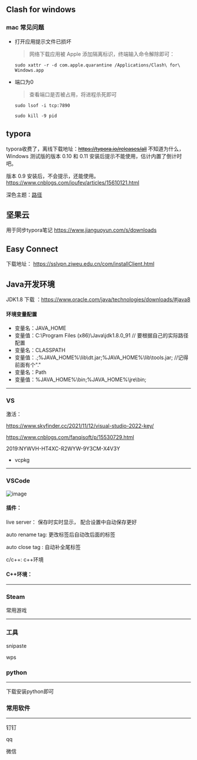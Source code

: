 ## Clash for windows
### mac 常见问题
* 打开应用提示文件已损坏
  > 网络下载应用被 Apple 添加隔离标识，终端输入命令解除即可：
  
  `sudo xattr -r -d com.apple.quarantine /Applications/Clash\ for\ Windows.app`
* 端口为0
  > 查看端口是否被占用，将进程杀死即可

  `sudo lsof -i tcp:7890`
  
  `sudo kill -9 pid`
## typora

typora收费了，离线下载地址：~~https://typora.io/releases/all~~
不知道为什么，Windows 测试版的版本 0.10 和 0.11 安装后提示不能使用，估计内置了倒计时吧。


版本 0.9 安装后，不会提示，还能使用。
https://www.cnblogs.com/ioufev/articles/15610121.html

深色主题：[路径](./dark.css)
## 坚果云
用于同步typora笔记
https://www.jianguoyun.com/s/downloads

## Easy Connect
下载地址： https://sslvpn.zjweu.edu.cn/com/installClient.html

## Java开发环境
JDK1.8 下载 ：https://www.oracle.com/java/technologies/downloads/#java8
#### 环境变量配置
* 变量名：JAVA_HOME
* 变量值：C:\Program Files (x86)\Java\jdk1.8.0_91        // 要根据自己的实际路径配置
* 变量名：CLASSPATH
* 变量值：.;%JAVA_HOME%\lib\dt.jar;%JAVA_HOME%\lib\tools.jar;         //记得前面有个"."
* 变量名：Path
* 变量值：%JAVA_HOME%\bin;%JAVA_HOME%\jre\bin;

---

### VS

激活：

https://www.skyfinder.cc/2021/11/12/visual-studio-2022-key/

https://www.cnblogs.com/fanqisoft/p/15530729.html

2019:NYWVH-HT4XC-R2WYW-9Y3CM-X4V3Y

* vcpkg

---

### VSCode
![image](https://github.com/ImAlien/download/assets/35003534/959fa4c1-f353-49da-980e-2565ef8ca788)

#### 插件：

live server： 保存时实时显示， 配合设置中自动保存更好

auto rename tag: 更改标签后自动改后面的标签

auto close tag : 自动补全尾标签

c/c++: c++环境

#### C++环境：



---

### Steam

常用游戏

---

### 工具

snipaste

wps

### python

---

下载安装python即可

### 常用软件

---

钉钉

qq

微信



